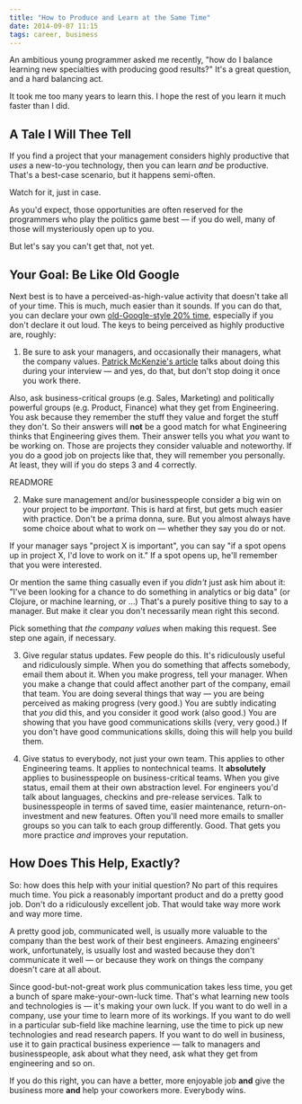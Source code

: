 ```yaml
---
title: "How to Produce and Learn at the Same Time"
date: 2014-09-07 11:15
tags: career, business
---
```


An ambitious young programmer asked me recently, "how do I balance learning
new specialties with producing good results?" It's a great question, and a
hard balancing act.

It took me too many years to learn this. I hope the rest of you learn it much
faster than I did.

## A Tale I Will Thee Tell

If you find a project that your management considers highly productive that
<i>uses</i> a new-to-you technology, then you can learn <i>and</i> be
productive. That's a best-case scenario, but it happens semi-often.

Watch for it, just in case.

As you'd expect, those opportunities are often reserved for the programmers
who play the politics game best &mdash; if you do well, many of those will
mysteriously open up to you.

But let's say you can't get that, not yet.

## Your Goal: Be Like Old Google

Next best is to have a perceived-as-high-value activity that doesn't take all
of your time. This is much, much easier than it sounds. If you can do that,
you can declare your own <a
href="http://qz.com/116196/google-engineers-insist-20-time-is-not-dead-its-just-turned-into-120-time/">old-Google-style
20% time</a>, especially if you don't declare it out loud. The keys to being
perceived as highly productive are, roughly:

1) Be sure to ask your managers, and occasionally their managers, what the
company values. <a
href="http://www.kalzumeus.com/2012/01/23/salary-negotiation/">Patrick
McKenzie's article</a> talks about doing this during your interview &mdash; and
yes, do that, but don't stop doing it once you work there.

Also, ask business-critical groups (e.g. Sales, Marketing) and politically
powerful groups (e.g. Product, Finance) what they get from Engineering. You
ask because they remember the stuff they value and forget the stuff they
don't. So their answers will <b>not</b> be a good match for what Engineering
thinks that Engineering gives them. Their answer tells you what <i>you</i>
want to be working on. Those are projects they consider valuable and
noteworthy. If you do a good job on projects like that, they will remember you
personally. At least, they will if you do steps 3 and 4 correctly.

READMORE

2) Make sure management and/or businesspeople consider a big win on your
project to be <i>important</i>. This is hard at first, but gets much easier
with practice. Don't be a prima donna, sure. But you almost always have some
choice about what to work on &mdash; whether they say you do or not.

If your manager says "project X is important", you can say "if a spot opens up
in project X, I'd love to work on it." If a spot opens up, he'll remember
that you were interested.

Or mention the same thing casually even if you <i>didn't</i> just ask him
about it: "I've been looking for a chance to do something in analytics or big
data" (or Clojure, or machine learning, or &hellip;) That's a purely positive
thing to say to a manager. But make it clear you don't necessarily mean right
this second.

Pick something that <i>the company values</i> when making this request. See
step one again, if necessary.



3) Give regular status updates. Few people do this. It's
ridiculously useful and ridiculously simple. When you do something that
affects somebody, email them about it. When you make progress, tell your
manager. When you make a change that could affect another part of the company,
email that team. You are doing several things that way &mdash; you are being
perceived as making progress (very good.) You are subtly indicating that
<i>you</i> did this, and you consider it good work (also good.) You are
showing that you have good communications skills (very, very good.) If you
don't have good communications skills, doing this will help you build them.

4) Give status to everybody, not just your own team. This applies to other
Engineering teams. It applies to nontechnical teams. It <b>absolutely</b>
applies to businesspeople on business-critical teams. When you give status,
email them at their own abstraction level. For engineers you'd talk about
languages, checkins and pre-release services. Talk to businesspeople in terms
of saved time, easier maintenance, return-on-investment and new
features. Often you'll need more emails to smaller groups so you can talk to
each group differently. Good. That gets you more practice <i>and</i> improves
your reputation.

## How Does This Help, Exactly?

So: how does this help with your initial question? No part of this requires
much time. You pick a reasonably important product and do a pretty good
job. Don't do a ridiculously excellent job. That would take way more work and
way more time.

A pretty good job, communicated well, is usually more valuable to the company
than the best work of their best engineers. Amazing engineers' work,
unfortunately, is usually lost and wasted because they don't communicate it
well &mdash; or because they work on things the company doesn't care at all
about.

Since good-but-not-great work plus communication takes less time, you get a
bunch of spare make-your-own-luck time. That's what learning new tools and
technologies is &mdash; it's making your own luck. If you want to do well in a
company, use your time to learn more of its workings. If you want to do well
in a particular sub-field like machine learning, use the time to pick up new
technologies and read research papers. If you want to do well in business, use
it to gain practical business experience &mdash; talk to managers and
businesspeople, ask about what they need, ask what they get from engineering
and so on.

If you do this right, you can have a better, more enjoyable job <b>and</b>
give the business more <b>and</b> help your coworkers more. Everybody wins.
